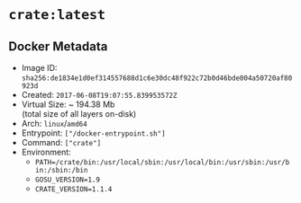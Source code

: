 # `crate:latest`

## Docker Metadata

- Image ID: `sha256:de1834e1d0ef314557688d1c6e30dc48f922c72b0d46bde004a50720af80923d`
- Created: `2017-06-08T19:07:55.839953572Z`
- Virtual Size: ~ 194.38 Mb  
  (total size of all layers on-disk)
- Arch: `linux`/`amd64`
- Entrypoint: `["/docker-entrypoint.sh"]`
- Command: `["crate"]`
- Environment:
  - `PATH=/crate/bin:/usr/local/sbin:/usr/local/bin:/usr/sbin:/usr/bin:/sbin:/bin`
  - `GOSU_VERSION=1.9`
  - `CRATE_VERSION=1.1.4`
